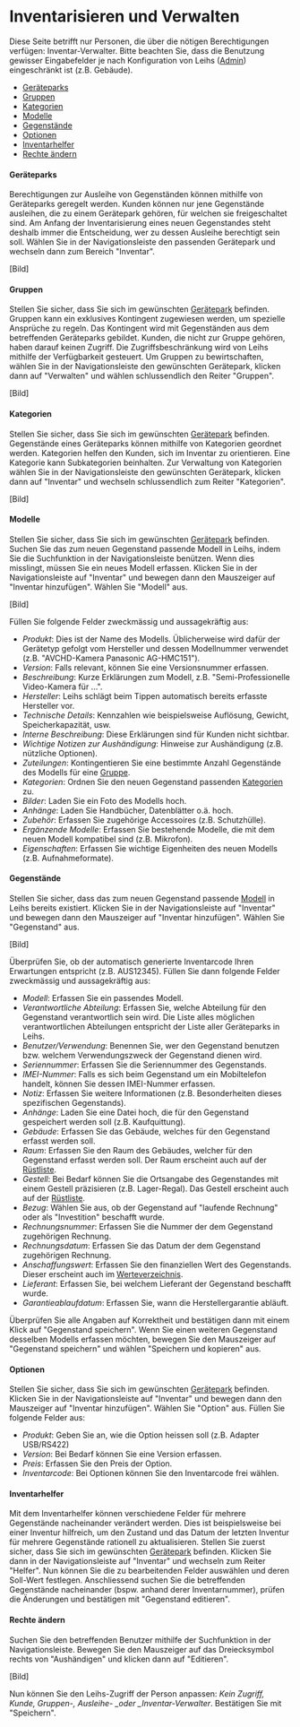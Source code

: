 # Inventarisieren und Verwalten

Diese Seite betrifft nur Personen, die über die nötigen Berechtigungen verfügen: Inventar-Verwalter. Bitte beachten Sie, dass die Benutzung gewisser Eingabefelder je nach Konfiguration von Leihs \([Admin](/test-1.md)\) eingeschränkt ist \(z.B. Gebäude\).

* [Geräteparks](#geräteparks)
* [Gruppen](#gruppen)
* [Kategorien](#kategorien)
* [Modelle](#modelle)
* [Gegenstände](#gegenstände)
* [Optionen](#optionen)
* [Inventarhelfer](#inventarhelfer)
* [Rechte ändern](#rechte-ändern)

#### Geräteparks

Berechtigungen zur Ausleihe von Gegenständen können mithilfe von Geräteparks geregelt werden. Kunden können nur jene Gegenstände ausleihen, die zu einem Gerätepark gehören, für welchen sie freigeschaltet sind. Am Anfang der Inventarisierung eines neuen Gegenstandes steht deshalb immer die Entscheidung, wer zu dessen Ausleihe berechtigt sein soll. Wählen Sie in der Navigationsleiste den passenden Gerätepark und wechseln dann zum Bereich "Inventar".

\[Bild\]

#### Gruppen

Stellen Sie sicher, dass Sie sich im gewünschten [Gerätepark](#geräteparks) befinden. Gruppen kann ein exklusives Kontingent zugewiesen werden, um spezielle Ansprüche zu regeln. Das Kontingent wird mit Gegenständen aus dem betreffenden Geräteparks gebildet. Kunden, die nicht zur Gruppe gehören, haben darauf keinen Zugriff. Die Zugriffsbeschränkung wird von Leihs mithilfe der Verfügbarkeit gesteuert. Um Gruppen zu bewirtschaften, wählen Sie in der Navigationsleiste den gewünschten Gerätepark, klicken dann auf "Verwalten" und wählen schlussendlich den Reiter "Gruppen".

\[Bild\]

#### Kategorien

Stellen Sie sicher, dass Sie sich im gewünschten [Gerätepark](#geräteparks) befinden. Gegenstände eines Geräteparks können mithilfe von Kategorien geordnet werden. Kategorien helfen den Kunden, sich im Inventar zu orientieren. Eine Kategorie kann Subkategorien beinhalten. Zur Verwaltung von Kategorien wählen Sie in der Navigationsleiste den gewünschten Gerätepark, klicken dann auf "Inventar" und wechseln schlussendlich zum Reiter "Kategorien".

\[Bild\]

#### Modelle

Stellen Sie sicher, dass Sie sich im gewünschten [Gerätepark](#geräteparks) befinden. Suchen Sie das zum neuen Gegenstand passende Modell in Leihs, indem Sie die Suchfunktion in der Navigationsleiste benützen. Wenn dies misslingt, müssen Sie ein neues Modell erfassen. Klicken Sie in der Navigationsleiste auf "Inventar" und bewegen dann den Mauszeiger auf "Inventar hinzufügen". Wählen Sie "Modell" aus.

\[Bild\]

Füllen Sie folgende Felder zweckmässig und aussagekräftig aus:

* _Produkt_: Dies ist der Name des Modells. Üblicherweise wird dafür der Gerätetyp gefolgt vom Hersteller und dessen Modellnummer verwendet \(z.B. "AVCHD-Kamera Panasonic AG-HMC151"\).
* _Version_: Falls relevant, können Sie eine Versionsnummer erfassen.
* _Beschreibung_: Kurze Erklärungen zum Modell, z.B. "Semi-Professionelle Video-Kamera für ...".
* _Hersteller_: Leihs schlägt beim Tippen automatisch bereits erfasste Hersteller vor. 
* _Technische Details_: Kennzahlen wie beispielsweise Auflösung, Gewicht, Speicherkapazität, usw.
* _Interne Beschreibung_: Diese Erklärungen sind für Kunden nicht sichtbar. 
* _Wichtige Notizen zur Aushändigung_: Hinweise zur Aushändigung \(z.B. nützliche Optionen\).
* _Zuteilungen_: Kontingentieren Sie eine bestimmte Anzahl Gegenstände des Modells für eine [Gruppe](#gruppen).
* _Kategorien_: Ordnen Sie den neuen Gegenstand passenden [Kategorien](#kategorien) zu. 
* _Bilder_: Laden Sie ein Foto des Modells hoch.
* _Anhänge_: Laden Sie Handbücher, Datenblätter o.ä. hoch. 
* _Zubehör_: Erfassen Sie zugehörige Accessoires \(z.B. Schutzhülle\).
* _Ergänzende Modelle_: Erfassen Sie bestehende Modelle, die mit dem neuen Modell kompatibel sind \(z.B. Mikrofon\). 
* _Eigenschaften_: Erfassen Sie wichtige Eigenheiten des neuen Modells \(z.B. Aufnahmeformate\).

#### Gegenstände

Stellen Sie sicher, dass das zum neuen Gegenstand passende [Modell](#modelle) in Leihs bereits existiert. Klicken Sie in der Navigationsleiste auf "Inventar" und bewegen dann den Mauszeiger auf "Inventar hinzufügen". Wählen Sie "Gegenstand" aus.

\[Bild\]

Überprüfen Sie, ob der automatisch generierte Inventarcode Ihren Erwartungen entspricht \(z.B. AUS12345\). Füllen Sie dann folgende Felder zweckmässig und aussagekräftig aus:

* _Modell_: Erfassen Sie ein passendes Modell.
* _Verantwortliche Abteilung_: Erfassen Sie, welche Abteilung für den Gegenstand verantwortlich sein wird. Die Liste alles möglichen verantwortlichen Abteilungen entspricht der Liste aller Geräteparks in Leihs. 
* _Benutzer/Verwendung_: Benennen Sie, wer den Gegenstand benutzen bzw. welchem Verwendungszweck der Gegenstand dienen wird. 
* _Seriennummer_: Erfassen Sie die Seriennummer des Gegenstands.
* _IMEI-Nummer_: Falls es sich beim Gegenstand um ein Mobiltelefon handelt, können Sie dessen IMEI-Nummer erfassen.
* _Notiz_: Erfassen Sie weitere Informationen \(z.B. Besonderheiten dieses spezifischen Gegenstands\).
* _Anhänge_: Laden Sie eine Datei hoch, die für den Gegenstand gespeichert werden soll \(z.B. Kaufquittung\).
* _Gebäude_: Erfassen Sie das Gebäude, welches für den Gegenstand erfasst werden soll. 
* _Raum_: Erfassen Sie den Raum des Gebäudes, welcher für den Gegenstand erfasst werden soll. Der Raum erscheint auch auf der [Rüstliste](/ausgeben-and-zurucknehmen.md#Abholen-mit-Bestellung). 
* _Gestell_: Bei Bedarf können Sie die Ortsangabe des Gegenstandes mit einem Gestell präzisieren \(z.B. Lager-Regal\). Das Gestell erscheint auch auf der [Rüstliste](/ausgeben-and-zurucknehmen.md#Abholen-mit-Bestellung).
* _Bezug_: Wählen Sie aus, ob der Gegenstand auf "laufende Rechnung" oder als "Investition" beschafft wurde.
* _Rechnungsnummer_: Erfassen Sie die Nummer der dem Gegenstand zugehörigen Rechnung.
* _Rechnungsdatum_: Erfassen Sie das Datum der dem Gegenstand zugehörigen Rechnung.
* _Anschaffungswert_: Erfassen Sie den finanziellen Wert des Gegenstands. Dieser erscheint auch im [Werteverzeichnis](/ausgeben-and-zurucknehmen.md#Abholen-mit-Bestellung).
* _Lieferant_: Erfassen Sie, bei welchem Lieferant der Gegenstand beschafft wurde.
* _Garantieablaufdatum_: Erfassen Sie, wann die Herstellergarantie abläuft.

Überprüfen Sie alle Angaben auf Korrektheit und bestätigen dann mit einem Klick auf "Gegenstand speichern". Wenn Sie einen weiteren Gegenstand desselben Modells erfassen möchten, bewegen Sie den Mauszeiger auf "Gegenstand speichern" und wählen "Speichern und kopieren" aus.

#### Optionen

Stellen Sie sicher, dass Sie sich im gewünschten [Gerätepark](#geräteparks) befinden. Klicken Sie in der Navigationsleiste auf "Inventar" und bewegen dann den Mauszeiger auf "Inventar hinzufügen". Wählen Sie "Option" aus. Füllen Sie folgende Felder aus:

* _Produkt_: Geben Sie an, wie die Option heissen soll \(z.B. Adapter USB/RS422\)
* _Version_: Bei Bedarf können Sie eine Version erfassen.
* _Preis_: Erfassen Sie den Preis der Option.
* _Inventarcode_: Bei Optionen können Sie den Inventarcode frei wählen. 

#### Inventarhelfer

Mit dem Inventarhelfer können verschiedene Felder für mehrere Gegenstände nacheinander verändert werden. Dies ist beispielsweise bei einer Inventur hilfreich, um den Zustand und das Datum der letzten Inventur für mehrere Gegenstände rationell zu aktualisieren. Stellen Sie zuerst sicher, dass Sie sich im gewünschten [Gerätepark](#geräteparks) befinden. Klicken Sie dann in der Navigationsleiste auf "Inventar" und wechseln zum Reiter "Helfer". Nun können Sie die zu bearbeitenden Felder auswählen und deren Soll-Wert festlegen. Anschliessend suchen Sie die betreffenden Gegenstände nacheinander \(bspw. anhand derer Inventarnummer\), prüfen die Änderungen und bestätigen mit "Gegenstand editieren".

#### Rechte ändern

Suchen Sie den betreffenden Benutzer mithilfe der Suchfunktion in der Navigationsleiste. Bewegen Sie den Mauszeiger auf das Dreiecksymbol rechts von "Aushändigen" und klicken dann auf "Editieren". 

\[Bild\]

Nun können Sie den Leihs-Zugriff der Person anpassen: _Kein Zugriff, Kunde, Gruppen-, Ausleihe- \_oder \_Inventar-Verwalter_. Bestätigen Sie mit "Speichern".

